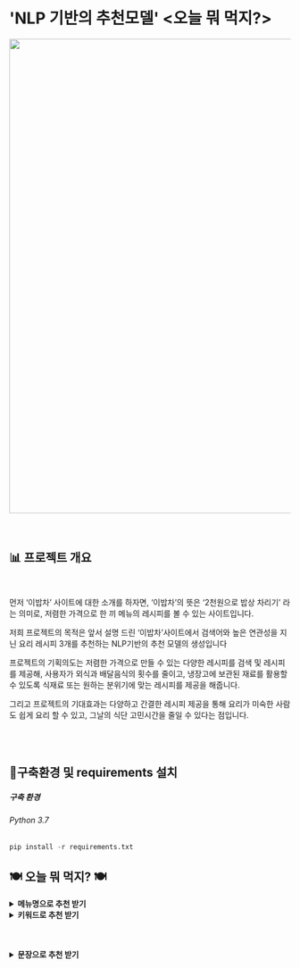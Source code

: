 # 'NLP 기반의 추천모델' <오늘 뭐 먹지?>

<div align= "center">
  <img width="850" src="https://i.esdrop.com/d/f/NXl6YkfhTU/90s6GXiFPx.jpg">
</div>
<br>
<br>


<h2> 📊 프로젝트 개요 </h2>

<div align= "center">
<!--   <img width="850" src = "https://i.esdrop.com/d/f/CcSudjZ5R8/Tov2sHONfa.png"> -->
</div>
<br>

먼저 ‘이밥차’ 사이트에 대한 소개를 하자면, ‘이밥차’의 뜻은 ‘2천원으로 밥상 차리기’ 라는 의미로, 저렴한 가격으로 한 끼 메뉴의 레시피를 볼 수 있는 사이트입니다. 

저희 프로젝트의 목적은 앞서 설명 드린 ‘이밥차’사이트에서 검색어와 높은 연관성을 지닌 요리 레시피 3개를 추천하는 NLP기반의 추천 모델의 생성입니다

프로젝트의 기획의도는 저렴한 가격으로 만들 수 있는 다양한 레시피를 검색 및 레시피를 제공해, 사용자가 외식과 배달음식의 횟수를 줄이고, 냉장고에 보관된 재료를 활용할 수 있도록 식재료 또는 원하는 분위기에 맞는 레시피를 제공을 해줍니다.

그리고 프로젝트의 기대효과는 다양하고 간결한 레시피 제공을 통해 요리가 미숙한 사람도 쉽게 요리 할 수 있고, 그날의 식단 고민시간을 줄일 수 있다는 점입니다.

<br>
<br>

<h2> 🔌구축환경 및 requirements 설치</h2>

<h5>구축 환경 </h5>
  <h6>Python 3.7 </h6>

```python
pip install -r requirements.txt
```


<h2> 🍽 오늘 뭐 먹지? 🍽 </h2>

  <p>
<div>

<details>
<summary><b>메뉴명으로 추천 받기</b></summary>
<div align= "center">
  <img width="500" src = "https://i.esdrop.com/d/f/NXl6YkfhTU/xdZgV0Sevh.png">
</div>
  
  <h5>메뉴이름으로 추천받기</h5>
  <h6>첫 번째 추천방법은 ‘메뉴의 명’을 입력 했을 때입니다.<br><br>
      이 방법은 우리가 알고 있는 메뉴의 명을 넣게 되면 비슷한 식재료의 다른 레시피를 알려줌으로서 색다른 조리할 수 있다는 장점이 있습니다.<br><br><br>
  </h6>
  <p>
</details>
<details>
<summary><b>키워드로 추천 받기</b></summary>
<div align= "center">
  <img width="500" src = "https://i.esdrop.com/d/f/NXl6YkfhTU/DxzPNmNg9J.png">
</div>
  <h5>특정 키워드로 추천받기</h5>
  <h6>두 번째 추천방법은 ‘키워드’를 입력 했을 때입니다.<br><br>
      이 방법의 경우는 ‘크리스마스’, ‘갈치’, ‘쌀쌀한’ 등 키워드를 입력할 경우 분위기나 식재료에 걸 맞는 메뉴와 그 메뉴의 레시피를 추천 받을 수 있습니다.<br><br><br>
  </h6>

</div>
  <br><br><br>
  </h6>
  
</div>
</details>
<details>
<summary><b>문장으로 추천 받기</b></summary>
<div align= "center">
  <img width="500" src = "https://i.esdrop.com/d/f/NXl6YkfhTU/Vf725py4ae.png">
</div>
  <h5>문장으로 추천받기</h5>
  <h6>세 번째 추천방법은 ‘’을 입력 했을 때입니다.<br><br>
      이 방법은 ‘아이가 너무 좋아하는 음식’처럼 문장을 입력하면 해당 문장에 맞는 음식과 음식의 레시피를 추천 받을 수 있습니다.<br><br><br>
  </h6>
</details>
